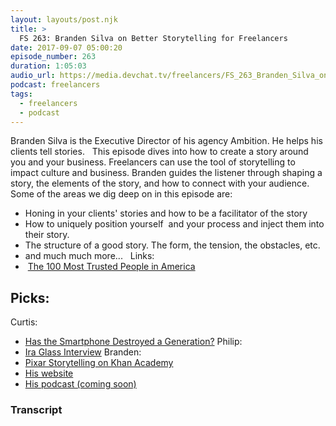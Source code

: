```yaml
---
layout: layouts/post.njk
title: >
  FS 263: Branden Silva on Better Storytelling for Freelancers
date: 2017-09-07 05:00:20
episode_number: 263
duration: 1:05:03
audio_url: https://media.devchat.tv/freelancers/FS_263_Branden_Silva_on_Better_Storytelling_for_Freelancers.mp3
podcast: freelancers
tags:
  - freelancers
  - podcast
---
```


Branden Silva is the Executive Director of his agency Ambition. He helps his clients tell stories. &nbsp; This episode dives into how to create a story around you and your business. Freelancers can use the tool of storytelling to impact culture and business. Branden guides the listener through shaping a story, the elements of the story, and how to connect with your audience. Some of the areas we dig deep on in this episode are:

- Honing in your clients' stories and how to be a facilitator of the story
- How to uniquely position yourself &nbsp;and your process and inject them into their story.
- The structure of a good story. The form, the tension, the obstacles, etc.
- and much much more...
  &nbsp; Links:
- &nbsp;[The 100 Most Trusted People in America](https://www.rd.com/culture/readers-digest-trust-poll-the-100-most-trusted-people-in-america/)

## Picks:

Curtis:

- [Has the Smartphone Destroyed a Generation?](https://www.theatlantic.com/magazine/archive/2017/09/has-the-smartphone-destroyed-a-generation/534198/)
  Philip:
- [Ira Glass Interview](https://www.youtube.com/watch?v=5pFI9UuC_fc&list=PLE108783228F1E008)
  Branden:
- [Pixar Storytelling on Khan Academy](https://www.khanacademy.org/partner-content/pixar/storytelling)
- [His website](http://www.ambition.studio)
- [His podcast (coming soon)](http://www.ambition.studio/podcast)

### Transcript
